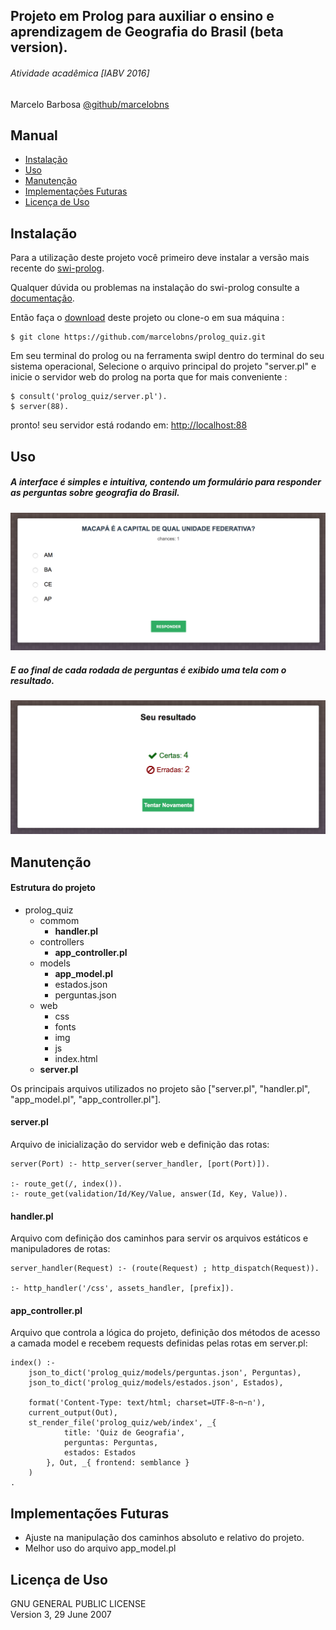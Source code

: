 
## Projeto em Prolog para auxiliar o ensino e aprendizagem de Geografia do Brasil (beta version).
###### Atividade acadêmica [IABV 2016]
Marcelo Barbosa [@github/marcelobns](https://github.com/marcelobns)

## Manual
* [Instalação](https://github.com/marcelobns/prolog_quiz#instalação)
* [Uso](https://github.com/marcelobns/prolog_quiz#uso)
* [Manutenção](https://github.com/marcelobns/prolog_quiz#manutenção)
* [Implementações Futuras](https://github.com/marcelobns/prolog_quiz#implementações-futuras)
* [Licença de Uso](https://github.com/marcelobns/prolog_quiz/blob/master/license)

## Instalação
Para a utilização deste projeto você primeiro deve instalar a versão mais recente do [swi-prolog](http://www.swi-prolog.org/Download.html).

Qualquer dúvida ou problemas na instalação do swi-prolog consulte a [documentação](http://www.swi-prolog.org/pldoc/doc_for?object=manual).

Então faça o [download](https://github.com/marcelobns/prolog_quiz/archive/master.zip) deste projeto ou clone-o em sua máquina :
```
$ git clone https://github.com/marcelobns/prolog_quiz.git
```
Em seu terminal do prolog ou na ferramenta swipl dentro do terminal do seu sistema operacional, Selecione o arquivo principal do projeto "server.pl" e inicie o servidor web do prolog na porta que for mais conveniente :
```
$ consult('prolog_quiz/server.pl').
$ server(88).
```
pronto! seu servidor está rodando em: [http://localhost:88](http://localhost:88)

## Uso
##### A interface é simples e intuitiva, contendo um formulário para responder as perguntas sobre geografia do Brasil.
![form](web/img/doc/form.png)
##### E ao final de cada rodada de perguntas é exibido uma tela com o resultado.
![result](web/img/doc/result.png)

## Manutenção
#### Estrutura do projeto
* prolog_quiz
    * commom
        * **handler.pl**
    * controllers
        * **app_controller.pl**
    * models
        * **app_model.pl**
        * estados.json
        * perguntas.json
    * web
        * css
        * fonts
        * img
        * js
        * index.html
    * **server.pl**

Os principais arquivos utilizados no projeto são ["server.pl", "handler.pl", "app_model.pl", "app_controller.pl"].

#### server.pl
Arquivo de inicialização do servidor web e definição das rotas:
```
server(Port) :- http_server(server_handler, [port(Port)]).

:- route_get(/, index()).
:- route_get(validation/Id/Key/Value, answer(Id, Key, Value)).
```
#### handler.pl
Arquivo com definição dos caminhos para servir os arquivos estáticos e manipuladores de rotas:
```
server_handler(Request) :- (route(Request) ; http_dispatch(Request)).

:- http_handler('/css', assets_handler, [prefix]).
```
#### app_controller.pl
Arquivo que controla a lógica do projeto, definição dos métodos de acesso a camada model e recebem requests definidas pelas rotas em server.pl:
```
index() :-
    json_to_dict('prolog_quiz/models/perguntas.json', Perguntas),
    json_to_dict('prolog_quiz/models/estados.json', Estados),

    format('Content-Type: text/html; charset=UTF-8~n~n'),
    current_output(Out),
    st_render_file('prolog_quiz/web/index', _{
            title: 'Quiz de Geografia',
            perguntas: Perguntas,
            estados: Estados
        }, Out, _{ frontend: semblance }
    )
.
```
## Implementações Futuras
* Ajuste na manipulação dos caminhos absoluto e relativo do projeto.
* Melhor uso do arquivo app_model.pl

## Licença de Uso
GNU GENERAL PUBLIC LICENSE <br>
   Version 3, 29 June 2007
